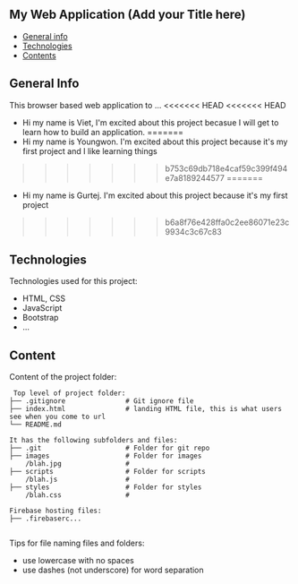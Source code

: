 ## My Web Application (Add your Title here)

* [General info](#general-info)
* [Technologies](#technologies)
* [Contents](#content)

## General Info
This browser based web application to ...
<<<<<<< HEAD
<<<<<<< HEAD
* Hi my name is Viet, I'm excited about this project becasue I will get to learn how to build an application.
=======
* Hi my name is Youngwon. I'm excited about this project because it's my first project and I like learning things
>>>>>>> b753c69db718e4caf59c399f494e7a8189244577
=======
* Hi my name is Gurtej. I'm excited about this project because it's my first project
>>>>>>> b6a8f76e428ffa0c2ee86071e23c9934c3c67c83
	
## Technologies
Technologies used for this project:
* HTML, CSS
* JavaScript
* Bootstrap 
* ...
	
## Content
Content of the project folder:

```
 Top level of project folder: 
├── .gitignore               # Git ignore file
├── index.html               # landing HTML file, this is what users see when you come to url
└── README.md

It has the following subfolders and files:
├── .git                     # Folder for git repo
├── images                   # Folder for images
    /blah.jpg                # 
├── scripts                  # Folder for scripts
    /blah.js                 # 
├── styles                   # Folder for styles
    /blah.css                # 

Firebase hosting files: 
├── .firebaserc...


```

Tips for file naming files and folders:
* use lowercase with no spaces
* use dashes (not underscore) for word separation

